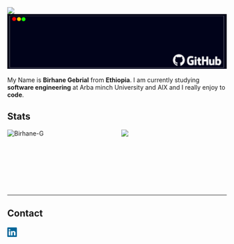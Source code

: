 <img align="left" src="https://visitor-badge.laobi.icu/badge?page_id=Birhane-G.Birhane-G">
<img alt="Birhane GitHub Profile" src="images/gitprofile.jpg"/>
<p>My Name is <b>Birhane Gebrial</b> from <b>Ethiopia</b>. I am currently studying <b>software engineering</b> at Arba minch University and AlX and I really enjoy to <b>code</b>.</p>
<h2>Stats</h2>
 <div>
    <a href="https://github.com/Birhane-G">
      <img align="left" width="48%" src="https://github-readme-streak-stats.herokuapp.com?user=Birhane-G&theme=hacker&hide_border=true&date_format=j%20M%5B%20Y%5D" alt="Birhane-G" />
    </a>
    <a href="https://github.com/Birhane-G" title="Birhane">
      <img align="right" width="48%" src="https://github-readme-stats.vercel.app/api?username=Birhane-G&show_icons=true&theme=highcontrast" />
    </a>
</div>
<br/><br/><br/><br/><br/><br/><br/><br/>
<hr>
<h2>Contact</h2>
<h5>
  <a href="https://www.linkedin.com/in/birhane-gebrial-a85b5a197" title="LinkedIn Profile"><img width="22" src="images/linkedin.svg"></a>
</h5>
